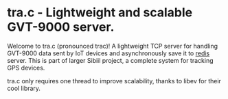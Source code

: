 # tra.c - Lightweight and scalable GVT-9000 server.

Welcome to tra.c (pronounced trac)! A lightweight TCP server for handling GVT-9000 data sent by IoT devices and asynchronously save it to [redis](redis.io) server. This is part of larger Sibiil project, a complete system for tracking GPS devices.

tra.c only requires one thread to improve scalability, thanks to libev for their cool library.
